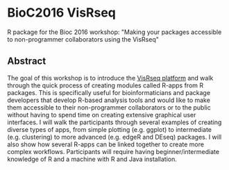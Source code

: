# BioC2016 VisRseq
R package for the Bioc 2016 workshop: "Making your packages accessible to non-programmer collaborators using the VisRseq"

## Abstract
The goal of this workshop is to introduce the [VisRseq platform](http://http://visrseq.github.io) and walk through the quick process of creating modules called R-apps from R packages. This is specifically useful for bioinformaticians and package developers that develop R-based analysis tools and would like to make them accessible to their non-programmer collaborators or to the public without having to spend time on creating extensive graphical user interfaces. I will walk the participants through several examples of creating diverse types of apps, from simple plotting (e.g. ggplot) to intermediate (e.g. clustering) to more advanced (e.g. edgeR and DEseq) packages. I will also show how several R-apps can be linked together to create more complex workflows. Participants will require having beginner/intermediate knowledge of R and a machine with R and Java installation.

